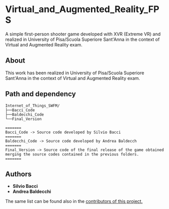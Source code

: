 # Virtual_and_Augmented_Reality_FPS
A simple first-person shooter game developed with XVR (Extreme VR) and realized in University of Pisa/Scuola Superiore Sant'Anna in the context of Virtual and Augmented Reality exam.

## About 
This work has been realized in University of Pisa/Scuola Superiore Sant'Anna in the context of Virtual and Augmented Reality exam.

## Path and dependency
```
Internet_of_Things_SWFM/
├──Bacci_Code
├──Baldecchi_Code
└──Final_Version

=======
Bacci_Code -> Source code developed by Silvio Bacci
=======
Baldecchi_Code -> Source code developed by Andrea Baldecch
=======
Final_Version -> Source code of the final release of the game obtained merging the source codes contained in the previous folders.
=======
```

## Authors
* <b>Silvio Bacci</b>
* <b>Andrea Baldecchi</b>

The same list can be found also in the <a href="https://github.com/ciabbi94/Virtual_and_Augmented_Reality_FPS/graphs/contributors">contributors of this project.</a>
